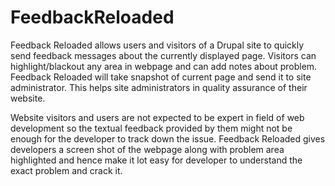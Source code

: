 FeedbackReloaded
================

Feedback Reloaded allows users and visitors of a Drupal site to quickly send feedback messages about the currently displayed page. Visitors can highlight/blackout any area in webpage and can add notes about problem. Feedback Reloaded will take snapshot of current page and send it to site administrator. This helps site administrators in quality assurance of their website.

Website visitors and users are not expected to be expert in field of web development so the textual feedback provided by them might not be enough for the developer to track down the issue. Feedback Reloaded gives developers a screen shot of the webpage along with problem area highlighted and hence make it lot easy for developer to understand the exact problem and crack it.

